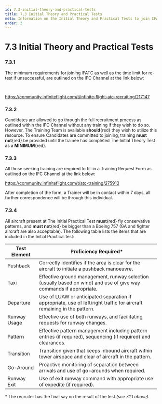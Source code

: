 ```yaml
---
id: 7.3-initial-theory-and-practical-tests
title: 7.3 Initial Theory and Practical Tests
meta: Information on the Initial Theory and Practical Tests to join IFATC.
order: 3
---
```


# 7.3  Initial Theory and Practical Tests



### 7.3.1    

The minimum requirements for joining IFATC as well as the time limit for re-test if unsuccessful, are outlined on the IFC Channel at the link below:

​                                          

https://community.infiniteflight.com/t/infinite-flight-atc-recruiting/217147

 

### 7.3.2    

Candidates are allowed to go through the full recruitment process as outlined within the IFC Channel without any training if they wish to do so. However, The Training Team is available **should**{red} they wish to utilize this resource. To ensure Candidates are committed to joining, training **must not**{red} be provided until the trainee has completed The Initial Theory Test as a **MINIMUM**{red}.



### 7.3.3    

All those seeking training are required to fill in a Training Request Form as outlined on the IFC Channel at the link below:

 

https://community.infiniteflight.com/t/atc-training/275913

 

After completion of the form, a Trainer will be in contact within 7 days, all further correspondence will be through this individual.

 

### 7.3.4    

All aircraft present at The Initial Practical Test **must**{red} fly conservative patterns, and **must not**{red} be bigger than a Boeing 757 (GA and fighter aircraft are also acceptable). The following table lists the items that are included in the Initial Practical test:

 

| **Test Element** | **Proficiency  Required\***                                  |
| ---------------- | ------------------------------------------------------------ |
| Pushback         | Correctly identifies if the area is clear for  the aircraft to initiate a pushback manoeuvre. |
| Taxi             | Effective ground management, runway selection  (usually based on wind) and use of give way commands if appropriate. |
| Departure        | Use of LUAW or anticipated separation if  appropriate, use of left/right traffic for aircraft remaining in the pattern. |
| Runway  Usage    | Effective use of both runways, and  facilitating requests for runway changes. |
| Pattern          | Effective pattern management including  pattern entries (if required), sequencing (if required) and clearances. |
| Transition       | Transition given that keeps inbound aircraft  within tower airspace and clear of aircraft in the pattern. |
| Go-Around        | Proactive monitoring of separation between arrivals  and use of go-arounds when required. |
| Runway  Exit     | Use of exit runway command with appropriate  use of expedite (if required). |

 

\* The recruiter has the final say on the result of the test *(see 7.1.1 above).*